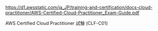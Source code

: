 https://d1.awsstatic.com/ja_JP/training-and-certification/docs-cloud-practitioner/AWS-Certified-Cloud-Practitioner_Exam-Guide.pdf

AWS Certified Cloud Practitioner 試験 (CLF-C01)
